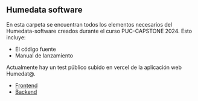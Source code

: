 ## Humedata software

En esta carpeta se encuentran todos los elementos necesarios del Humedata-software creados durante el curso PUC-CAPSTONE 2024. Esto incluye:

* El código fuente
* Manual de lanzamiento

Actualmente hay un test público subido en vercel de la aplicación web Humedat@.
* [Frontend](https://test-humedata-frontend.vercel.app)
* [Backend](https://y48fprn6r7.us-east-2.awsapprunner.com)
